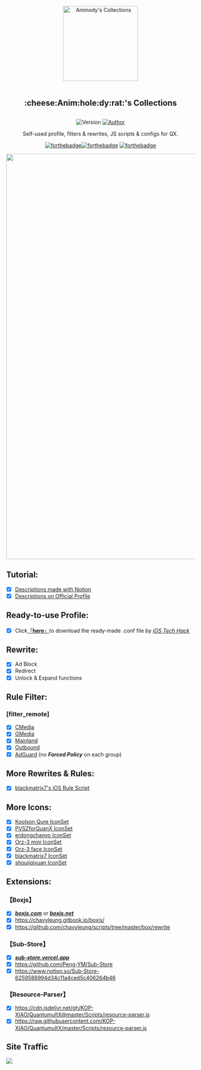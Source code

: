 <div align="center">
<br>
<img width="200" src="https://raw.githubusercontent.com/Animody/QX_Config/main/profile.png" alt="Animody's Collections">
<br>
<br>
<h2 align="center">:cheese:Anim:hole:dy:rat:'s Collections<h2>
</div>
  
<p align="center">
    <img alt="Version" src="https://img.shields.io/badge/release-1.0-blue"/>
    <a href="https://github.com/Animody">
        <img alt="Author" src="https://img.shields.io/badge/Author-Animody-blueviolet"/>
    </a>
</p>
  
<p align="center" color="#6a737d">
Self-used profile, filters & rewrites, JS scripts & configs for QX.
</p>

<div align="center">

[![forthebadge](https://forthebadge.com/images/badges/made-with-markdown.svg)](https://forthebadge.com)[![forthebadge](https://forthebadge.com/images/badges/for-you.svg)](https://forthebadge.com) [![forthebadge](https://forthebadge.com/images/badges/check-it-out.svg)](https://forthebadge.com)
</div>
  
<div align="center">
<img width="1080" src="https://raw.githubusercontent.com/Animody/QX_Config/main/IMG_9507.PNG" alt="Frame">
</div>

## **Tutorial:** 
- [x] [Descriptions made with Notion](https://www.notion.so/75156f1c053c46568672896145f2eb36)  
- [x] [Descriptions on Official Profile](https://raw.githubusercontent.com/KOP-XIAO/QuantumultX/master/QuantumultX_Profiles.conf)  

## **Ready-to-use Profile:** 
- [x] Click[「**here**」](https://ivapp.cn/quantumultX.conf "https://ivapp.cn/quantumultX.conf")to download the ready-made .conf file by [*iOS Tech Hack*](https://ivapp.cn "苹果iOS黑科技")  

## **Rewrite:** 
- [x] Ad Block  
- [x] Redirect  
- [x] Unlock & Expand functions  

## **Rule Filter:** 
### **[filter_remote]**
- [x] [CMedia](https://raw.githubusercontent.com/Animody/QX_Config/main/Rule%20Filter/CMedia.list "no Forced Policy on each group")  
- [x] [GMedia](https://raw.githubusercontent.com/Animody/QX_Config/main/Rule%20Filter/GMedia.list "no Forced Policy on each group")  
- [x] [Mainland](https://raw.githubusercontent.com/Animody/QX_Config/main/Rule%20Filter/Mainland.list "no Forced Policy on each group")  
- [x] [Outbound](https://raw.githubusercontent.com/Animody/QX_Config/main/Rule%20Filter/Outbound.list "no Forced Policy on each group")  
- [x] [AdGuard](https://raw.githubusercontent.com/Animody/QX_Config/main/Rule%20Filter/AdGuard.list "no Forced Policy on each group") (no ***Forced Policy*** on each group)  

## **More Rewrites & Rules:**  
- [x] [blackmatrix7's iOS Rule Script](https://github.com/blackmatrix7/ios_rule_script)  

## **More Icons:**  
- [x] [Koolson Qure IconSet](https://github.com/Koolson/Qure)  
- [x] [PVSZforQuanX IconSet](https://github.com/shoujiqiyuan/PVSZforQuanX)  
- [x] [erdongchanyo IconSet](https://github.com/erdongchanyo/icon)  
- [x] [Orz-3 mini IconSet](https://github.com/Orz-3/mini)  
- [x] [Orz-3 face IconSet](https://github.com/Orz-3/face)  
- [x] [blackmatrix7 IconSet](https://github.com/blackmatrix7/ios_rule_script/tree/master/icon)  
- [x] [shoujiqiyuan IconSet](https://github.com/shoujiqiyuan/DaisyforQuanX)  

## **Extensions:**
### **【Boxjs】** 
- [x] [***boxjs.com***](http://boxjs.com "official version") or [***boxjs.net***](http://boxjs.net "T-version")  
- [x] https://chavyleung.gitbook.io/boxjs/   
- [x] https://github.com/chavyleung/scripts/tree/master/box/rewrite  
### **【Sub-Store】** 
- [x] [***sub-store.vercel.app***](https://sub-store.vercel.app "official version")  
- [x] https://github.com/Peng-YM/Sub-Store   
- [x] https://www.notion.so/Sub-Store-6259586994d34c11a4ced5c406264b46  
### **【Resource-Parser】** 
- [x] https://cdn.jsdelivr.net/gh/KOP-XIAO/QuantumultX@master/Scripts/resource-parser.js   
- [x] https://raw.githubusercontent.com/KOP-XIAO/QuantumultX/master/Scripts/resource-parser.js  
  
## **Site Traffic**  
![](https://profile-counter.glitch.me/QX_Config/count.svg)
